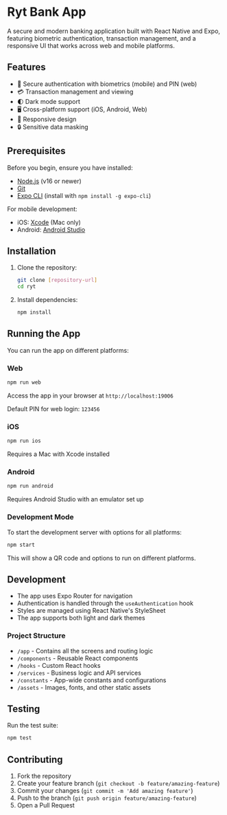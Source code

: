 # Ryt Bank App

A secure and modern banking application built with React Native and Expo, featuring biometric authentication, transaction management, and a responsive UI that works across web and mobile platforms.

## Features

- 🔐 Secure authentication with biometrics (mobile) and PIN (web)
- 💳 Transaction management and viewing
- 🌓 Dark mode support
- 🖥️ Cross-platform support (iOS, Android, Web)
- 📱 Responsive design
- 🔒 Sensitive data masking

## Prerequisites

Before you begin, ensure you have installed:

- [Node.js](https://nodejs.org/) (v16 or newer)
- [Git](https://git-scm.com/)
- [Expo CLI](https://docs.expo.dev/get-started/installation/) (install with `npm install -g expo-cli`)

For mobile development:
- iOS: [Xcode](https://developer.apple.com/xcode/) (Mac only)
- Android: [Android Studio](https://developer.android.com/studio)

## Installation

1. Clone the repository:
   ```bash
   git clone [repository-url]
   cd ryt
   ```

2. Install dependencies:
   ```bash
   npm install
   ```

## Running the App

You can run the app on different platforms:

### Web
```bash
npm run web
```
Access the app in your browser at `http://localhost:19006`

Default PIN for web login: `123456`

### iOS
```bash
npm run ios
```
Requires a Mac with Xcode installed

### Android
```bash
npm run android
```
Requires Android Studio with an emulator set up

### Development Mode
To start the development server with options for all platforms:
```bash
npm start
```

This will show a QR code and options to run on different platforms.

## Development

- The app uses Expo Router for navigation
- Authentication is handled through the `useAuthentication` hook
- Styles are managed using React Native's StyleSheet
- The app supports both light and dark themes

### Project Structure

- `/app` - Contains all the screens and routing logic
- `/components` - Reusable React components
- `/hooks` - Custom React hooks
- `/services` - Business logic and API services
- `/constants` - App-wide constants and configurations
- `/assets` - Images, fonts, and other static assets

## Testing

Run the test suite:
```bash
npm test
```

## Contributing

1. Fork the repository
2. Create your feature branch (`git checkout -b feature/amazing-feature`)
3. Commit your changes (`git commit -m 'Add amazing feature'`)
4. Push to the branch (`git push origin feature/amazing-feature`)
5. Open a Pull Request
